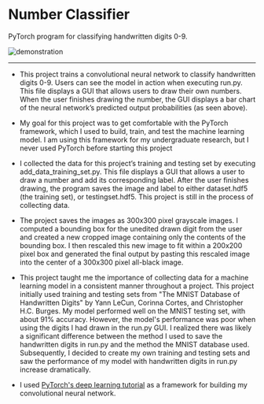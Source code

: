 # Number Classifier
PyTorch program for classifying handwritten digits 0-9. 

![demonstration](https://user-images.githubusercontent.com/68114979/181060279-a6b4ff6a-3fab-4b5d-bd01-588332e99301.gif)

---
- This project trains a convolutional neural network to classify handwritten digits 0-9. Users can see the model in action when executing run.py. This file displays a GUI that allows users to draw their own numbers. When the user finishes drawing the number, the GUI displays a bar chart of the neural network’s predicted output probabilities (as seen above).

- My goal for this project was to get comfortable with the PyTorch framework, which I used to build, train, and test the machine learning model. I am using this framework for my undergraduate research, but I never used PyTorch before starting this project

- I collected the data for this project’s training and testing set by executing add_data_training_set.py. This file displays a GUI that allows a user to draw a number and add its corresponding label. After the user finishes drawing, the program saves the image and label to either dataset.hdf5 (the training set), or testingset.hdf5. This project is still in the process of collecting data. 

- The project saves the images as 300x300 pixel grayscale images. I computed a bounding box for the unedited drawn digit from the user and created a new cropped image containing only the contents of the bounding box. I then rescaled this new image to fit within a 200x200 pixel box and generated the final output by pasting this rescaled image into the center of a 300x300 pixel all-black image.    

- This project taught me the importance of collecting data for a machine learning model in a consistent manner throughout a project. This project initially used training and testing sets from "The MNIST Database of Handwritten Digits" by Yann LeCun, Corinna Cortes, and Christopher H.C. Burges. My model performed well on the MNIST testing set, with about 91% accuracy. However, the model's performance was poor when using the digits I had drawn in the run.py GUI. I realized there was likely a significant difference between the method I used to save the handwritten digits in run.py and the method the MNIST database used. Subsequently, I decided to create my own training and testing sets and saw the performance of my model with handwritten digits in run.py increase dramatically. 

- I used [PyTorch's deep learning tutorial](https://pytorch.org/tutorials/beginner/blitz/neural_networks_tutorial.html#sphx-glr-beginner-blitz-neural-networks-tutorial-py) as a framework for building my convolutional neural network. 
